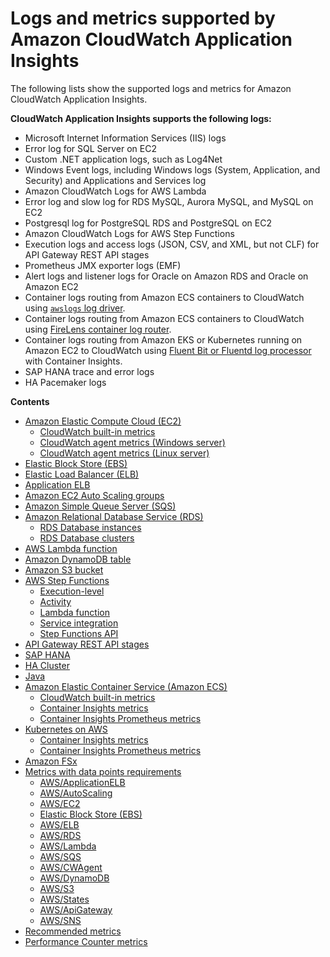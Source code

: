 # Logs and metrics supported by Amazon CloudWatch Application Insights<a name="appinsights-logs-and-metrics"></a>

The following lists show the supported logs and metrics for Amazon CloudWatch Application Insights\. 

**CloudWatch Application Insights supports the following logs:**
+ Microsoft Internet Information Services \(IIS\) logs
+ Error log for SQL Server on EC2
+ Custom \.NET application logs, such as Log4Net
+ Windows Event logs, including Windows logs \(System, Application, and Security\) and Applications and Services log
+ Amazon CloudWatch Logs for AWS Lambda
+ Error log and slow log for RDS MySQL, Aurora MySQL, and MySQL on EC2
+ Postgresql log for PostgreSQL RDS and PostgreSQL on EC2
+ Amazon CloudWatch Logs for AWS Step Functions
+ Execution logs and access logs \(JSON, CSV, and XML, but not CLF\) for API Gateway REST API stages
+ Prometheus JMX exporter logs \(EMF\)
+ Alert logs and listener logs for Oracle on Amazon RDS and Oracle on Amazon EC2
+ Container logs routing from Amazon ECS containers to CloudWatch using [`awslogs` log driver](https://docs.aws.amazon.com/AmazonECS/latest/developerguide/using_awslogs.html)\.
+ Container logs routing from Amazon ECS containers to CloudWatch using [FireLens container log router](https://docs.aws.amazon.com/AmazonECS/latest/developerguide/using_firelens.html)\.
+ Container logs routing from Amazon EKS or Kubernetes running on Amazon EC2 to CloudWatch using [Fluent Bit or Fluentd log processor](https://docs.aws.amazon.com/AmazonCloudWatch/latest/monitoring/Container-Insights-EKS-logs.html) with Container Insights\.
+ SAP HANA trace and error logs
+ HA Pacemaker logs

**Contents**
+ [Amazon Elastic Compute Cloud \(EC2\)](appinsights-metrics-ec2.md)
  + [CloudWatch built\-in metrics](appinsights-metrics-ec2.md#appinsights-metrics-ec2-built-in)
  + [CloudWatch agent metrics \(Windows server\)](appinsights-metrics-ec2.md#appinsights-metrics-ec2-windows)
  + [CloudWatch agent metrics \(Linux server\)](appinsights-metrics-ec2.md#appinsights-metrics-ec2-linux)
+ [Elastic Block Store \(EBS\)](appinsights-metrics-ebs.md)
+ [Elastic Load Balancer \(ELB\)](appinsights-metrics-elb.md)
+ [Application ELB](appinsights-metrics-app-elb.md)
+ [Amazon EC2 Auto Scaling groups](appinsights-metrics-as.md)
+ [Amazon Simple Queue Server \(SQS\)](appinsights-metrics-sqs.md)
+ [Amazon Relational Database Service \(RDS\)](appinsights-metrics-rds.md)
  + [RDS Database instances](appinsights-metrics-rds.md#appinsights-metrics-rds-instances)
  + [RDS Database clusters](appinsights-metrics-rds.md#appinsights-metrics-rds-clusters)
+ [AWS Lambda function](appinsights-metrics-lambda.md)
+ [Amazon DynamoDB table](appinsights-metrics-dyanamodb.md)
+ [Amazon S3 bucket](appinsights-metrics-s3.md)
+ [AWS Step Functions](appinsights-metrics-step-functions.md)
  + [Execution\-level](appinsights-metrics-step-functions.md#appinsights-metrics-step-functions-execution)
  + [Activity](appinsights-metrics-step-functions.md#appinsights-metrics-step-functions-activity)
  + [Lambda function](appinsights-metrics-step-functions.md#appinsights-metrics-step-functions-lambda)
  + [Service integration](appinsights-metrics-step-functions.md#appinsights-metrics-step-functions-service-integration)
  + [Step Functions API](appinsights-metrics-step-functions.md#appinsights-metrics-step-functions-api)
+ [API Gateway REST API stages](appinsights-metrics-api-gateway.md)
+ [SAP HANA](appinsights-metrics-sap-hana.md)
+ [HA Cluster](appinsights-metrics-ha-cluster.md)
+ [Java](appinsights-metrics-java.md)
+ [Amazon Elastic Container Service \(Amazon ECS\)](appinsights-metrics-ecs.md)
  + [CloudWatch built\-in metrics](appinsights-metrics-ecs.md#appinsights-metrics-ecs-built-in-metrics)
  + [Container Insights metrics](appinsights-metrics-ecs.md#appinsights-metrics-ecs-container-insights-metrics)
  + [Container Insights Prometheus metrics](appinsights-metrics-ecs.md#appinsights-metrics-ecs-container-insights-prometheus)
+ [Kubernetes on AWS](appinsights-metrics-kubernetes.md)
  + [Container Insights metrics](appinsights-metrics-kubernetes.md#appinsights-metrics-kubernetes-container-insights-metrics)
  + [Container Insights Prometheus metrics](appinsights-metrics-kubernetes.md#appinsights-metrics-kubernetes-container-insights-prometheus)
+ [Amazon FSx](appinsights-metrics-fsx.md)
+ [Metrics with data points requirements](appinsights-metrics-datapoint-requirements.md)
  + [AWS/ApplicationELB](appinsights-metrics-datapoint-requirements.md#appinsights-metrics-datapoint-requirements-app-elb)
  + [AWS/AutoScaling](appinsights-metrics-datapoint-requirements.md#appinsights-metrics-datapoint-requirements-autoscaling)
  + [AWS/EC2](appinsights-metrics-datapoint-requirements.md#appinsights-metrics-datapoint-requirements-ec2)
  + [Elastic Block Store \(EBS\)](appinsights-metrics-datapoint-requirements.md#appinsights-metrics-datapoint-requirements-ebs)
  + [AWS/ELB](appinsights-metrics-datapoint-requirements.md#appinsights-metrics-datapoint-requirements-elb)
  + [AWS/RDS](appinsights-metrics-datapoint-requirements.md#appinsights-metrics-datapoint-requirements-rds)
  + [AWS/Lambda](appinsights-metrics-datapoint-requirements.md#appinsights-metrics-datapoint-requirements-lambda)
  + [AWS/SQS](appinsights-metrics-datapoint-requirements.md#appinsights-metrics-datapoint-requirements-sqs)
  + [AWS/CWAgent](appinsights-metrics-datapoint-requirements.md#appinsights-metrics-datapoint-requirements-cwagent)
  + [AWS/DynamoDB](appinsights-metrics-datapoint-requirements.md#appinsights-metrics-datapoint-requirements-dynamo)
  + [AWS/S3](appinsights-metrics-datapoint-requirements.md#appinsights-metrics-datapoint-requirements-s3)
  + [AWS/States](appinsights-metrics-datapoint-requirements.md#appinsights-metrics-datapoint-requirements-states)
  + [AWS/ApiGateway](appinsights-metrics-datapoint-requirements.md#appinsights-metrics-datapoint-requirements-api-gateway)
  + [AWS/SNS](appinsights-metrics-datapoint-requirements.md#appinsights-metrics-datapoint-requirements-sns)
+ [Recommended metrics](application-insights-recommended-metrics.md)
+ [Performance Counter metrics](application-insights-performance-counter.md)